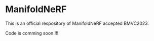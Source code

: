 # ManifoldNeRF  
This is an official respository of ManifoldNeRF accepted BMVC2023.  

Code is comming soon !!!  